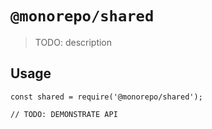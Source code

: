 # `@monorepo/shared`

> TODO: description

## Usage

```
const shared = require('@monorepo/shared');

// TODO: DEMONSTRATE API
```
